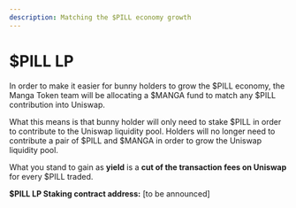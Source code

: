 ```yaml
---
description: Matching the $PILL economy growth
---
```


# $PILL LP

In order to make it easier for bunny holders to grow the $PILL economy, the Manga Token team will be allocating a $MANGA fund to match any $PILL contribution into Uniswap.

What this means is that bunny holder will only need to stake $PILL in order to contribute to the Uniswap liquidity pool. Holders will no longer need to contribute a pair of $PILL and $MANGA in order to grow the Uniswap liquidity pool.

What you stand to gain as **yield** is a **cut of the transaction fees on Uniswap** for every $PILL traded.

**$PILL LP Staking contract address:** \[to be announced]
